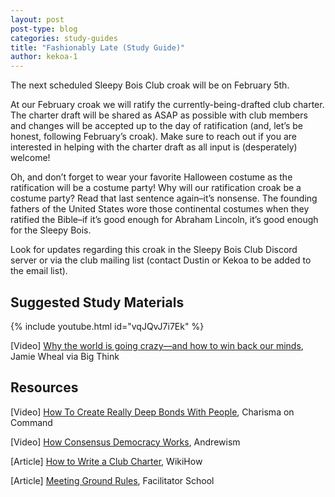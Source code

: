```yaml
---
layout: post
post-type: blog
categories: study-guides
title: "Fashionably Late (Study Guide)"
author: kekoa-1
---
```


The next scheduled Sleepy Bois Club croak will be on February 5th.

At our February croak we will ratify the currently-being-drafted club charter. The charter draft will be shared as ASAP as possible with club members and changes will be accepted up to the day of ratification (and, let’s be honest, following February’s croak). Make sure to reach out if you are interested in helping with the charter draft as all input is (desperately) welcome!

Oh, and don’t forget to wear your favorite Halloween costume as the ratification will be a costume party! Why will our ratification croak be a costume party? Read that last sentence again–it’s nonsense. The founding fathers of the United States wore those continental costumes when they ratified the Bible–if it’s good enough for Abraham Lincoln, it’s good enough for the Sleepy Bois.

Look for updates regarding this croak in the Sleepy Bois Club Discord server or via the club mailing list (contact Dustin or Kekoa to be added to the email list).

## Suggested Study Materials

{% include youtube.html id="vqJQvJ7i7Ek" %}

[Video] [Why the world is going crazy—and how to win back our minds](https://www.youtube.com/watch?v=vqJQvJ7i7Ek), Jamie Wheal via Big Think

## Resources

[Video] [How To Create Really Deep Bonds With People](https://www.youtube.com/watch?v=XoqPL0nczfY), Charisma on Command

[Video] [How Consensus Democracy Works](https://www.youtube.com/watch?v=ZX0ajdSMv1U), Andrewism

[Article] [How to Write a Club Charter](https://www.wikihow.com/Write-a-Club-Charter), WikiHow

[Article] [Meeting Ground Rules](https://www.facilitator.school/meeting-ground-rules), Facilitator School

